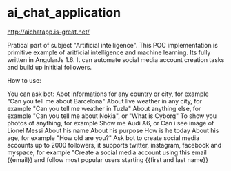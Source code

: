 # ai_chat_application

http://aichatapp.is-great.net/

Pratical part of subject "Artificial intelligence". This POC implementation is primitive example of aritficial intelligence and machine learning. Its fully written in AngularJs 1.6.
It can automate social media account creation tasks and build up inititial followers. 

How to use:


You can ask bot:
Abot informations for any country or city, for example "Can you tell me about Barcelona"
About live weather in any city, for example "Can you tell me weather in Tuzla"
About anything else, for example "Can you tell me about Nokia", or "What is Cyborg"
To show you photos of anything, for example Show me Audi A6, or Can i see image of Lionel Messi
About his name
About his purpose
How is he today
About his age, for example "How old are you?"
Ask bot to create social media accounts up to 2000 followers, it supports twitter, instagram, facebook and myspace, for example "Create a social media account using this email {{email}} and follow most popular users starting {{first and last name}}
